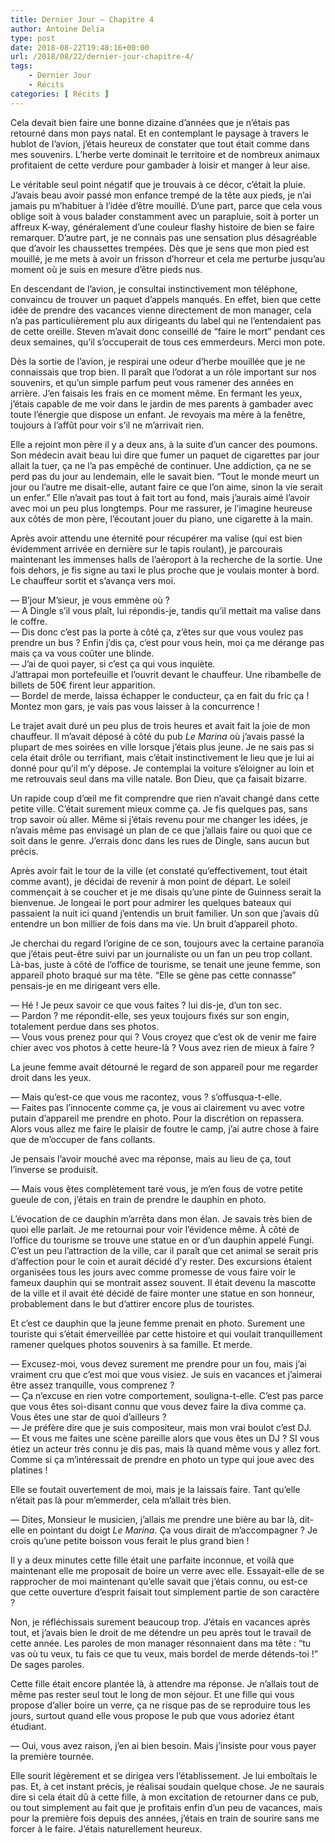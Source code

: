 ```yaml
---
title: Dernier Jour – Chapitre 4
author: Antoine Delia
type: post
date: 2018-08-22T19:48:16+00:00
url: /2018/08/22/dernier-jour-chapitre-4/
tags:
    - Dernier Jour
    - Récits
categories: [ Récits ]
---
```

Cela devait bien faire une bonne dizaine d&#8217;années que je n&#8217;étais pas retourné dans mon pays natal. Et en contemplant le paysage à travers le hublot de l&#8217;avion, j&#8217;étais heureux de constater que tout était comme dans mes souvenirs. L&#8217;herbe verte dominait le territoire et de nombreux animaux profitaient de cette verdure pour gambader à loisir et manger à leur aise.

Le véritable seul point négatif que je trouvais à ce décor, c&#8217;était la pluie. J&#8217;avais beau avoir passé mon enfance trempé de la tête aux pieds, je n&#8217;ai jamais pu m&#8217;habituer à l&#8217;idée d&#8217;être mouillé. D&#8217;une part, parce que cela vous oblige soit à vous balader constamment avec un parapluie, soit à porter un affreux K-way, généralement d&#8217;une couleur flashy histoire de bien se faire remarquer. D&#8217;autre part, je ne connais pas une sensation plus désagréable que d&#8217;avoir les chaussettes trempées. Dès que je sens que mon pied est mouillé, je me mets à avoir un frisson d&#8217;horreur et cela me perturbe jusqu&#8217;au moment où je suis en mesure d&#8217;être pieds nus.

En descendant de l&#8217;avion, je consultai instinctivement mon téléphone, convaincu de trouver un paquet d&#8217;appels manqués. En effet, bien que cette idée de prendre des vacances vienne directement de mon manager, cela n&#8217;a pas particulièrement plu aux dirigeants du label qui ne l&#8217;entendaient pas de cette oreille. Steven m&#8217;avait donc conseillé de &#8220;faire le mort&#8221; pendant ces deux semaines, qu&#8217;il s&#8217;occuperait de tous ces emmerdeurs. Merci mon pote.

Dès la sortie de l&#8217;avion, je respirai une odeur d&#8217;herbe mouillée que je ne connaissais que trop bien. Il paraît que l&#8217;odorat a un rôle important sur nos souvenirs, et qu&#8217;un simple parfum peut vous ramener des années en arrière. J&#8217;en faisais les frais en ce moment même. En fermant les yeux, j&#8217;étais capable de me voir dans le jardin de mes parents à gambader avec toute l&#8217;énergie que dispose un enfant. Je revoyais ma mère à la fenêtre, toujours à l’affût pour voir s&#8217;il ne m&#8217;arrivait rien.

Elle a rejoint mon père il y a deux ans, à la suite d&#8217;un cancer des poumons. Son médecin avait beau lui dire que fumer un paquet de cigarettes par jour allait la tuer, ça ne l&#8217;a pas empêché de continuer. Une addiction, ça ne se perd pas du jour au lendemain, elle le savait bien. &#8220;Tout le monde meurt un jour ou l&#8217;autre me disait-elle, autant faire ce que l&#8217;on aime, sinon la vie serait un enfer.&#8221; Elle n&#8217;avait pas tout à fait tort au fond, mais j&#8217;aurais aimé l&#8217;avoir avec moi un peu plus longtemps. Pour me rassurer, je l&#8217;imagine heureuse aux côtés de mon père, l&#8217;écoutant jouer du piano, une cigarette à la main.

Après avoir attendu une éternité pour récupérer ma valise (qui est bien évidemment arrivée en dernière sur le tapis roulant), je parcourais maintenant les immenses halls de l&#8217;aéroport à la recherche de la sortie. Une fois dehors, je fis signe au taxi le plus proche que je voulais monter à bord. Le chauffeur sortit et s&#8217;avança vers moi.

— B&#8217;jour M&#8217;sieur, je vous emmène où ?  
— A Dingle s&#8217;il vous plaît, lui répondis-je, tandis qu&#8217;il mettait ma valise dans le coffre.  
— Dis donc c&#8217;est pas la porte à côté ça, z&#8217;êtes sur que vous voulez pas prendre un bus ? Enfin j&#8217;dis ça, c&#8217;est pour vous hein, moi ça me dérange pas mais ça va vous coûter une blinde.  
— J&#8217;ai de quoi payer, si c&#8217;est ça qui vous inquiète.  
J&#8217;attrapai mon portefeuille et l&#8217;ouvrit devant le chauffeur. Une ribambelle de billets de 50€ firent leur apparition.  
— Bordel de merde, laissa échapper le conducteur, ça en fait du fric ça ! Montez mon gars, je vais pas vous laisser à la concurrence !

Le trajet avait duré un peu plus de trois heures et avait fait la joie de mon chauffeur. Il m&#8217;avait déposé à côté du pub _Le Marina_ où j&#8217;avais passé la plupart de mes soirées en ville lorsque j&#8217;étais plus jeune. Je ne sais pas si cela était drôle ou terrifiant, mais c&#8217;était instinctivement le lieu que je lui ai donné pour qu&#8217;il m&#8217;y dépose. Je contemplai la voiture s&#8217;éloigner au loin et me retrouvais seul dans ma ville natale. Bon Dieu, que ça faisait bizarre.

Un rapide coup d’œil me fit comprendre que rien n&#8217;avait changé dans cette petite ville. C&#8217;était surement mieux comme ça. Je fis quelques pas, sans trop savoir où aller. Même si j&#8217;étais revenu pour me changer les idées, je n&#8217;avais même pas envisagé un plan de ce que j&#8217;allais faire ou quoi que ce soit dans le genre. J&#8217;errais donc dans les rues de Dingle, sans aucun but précis.

Après avoir fait le tour de la ville (et constaté qu&#8217;effectivement, tout était comme avant), je décidai de revenir à mon point de départ. Le soleil commençait à se coucher et je me disais qu&#8217;une pinte de Guinness serait la bienvenue. Je longeai le port pour admirer les quelques bateaux qui passaient la nuit ici quand j&#8217;entendis un bruit familier. Un son que j&#8217;avais dû entendre un bon millier de fois dans ma vie. Un bruit d&#8217;appareil photo.

Je cherchai du regard l&#8217;origine de ce son, toujours avec la certaine paranoïa que j&#8217;étais peut-être suivi par un journaliste ou un fan un peu trop collant. Là-bas, juste à côté de l&#8217;office de tourisme, se tenait une jeune femme, son appareil photo braqué sur ma tête. &#8220;Elle se gène pas cette connasse&#8221; pensais-je en me dirigeant vers elle.

— Hé ! Je peux savoir ce que vous faites ? lui dis-je, d&#8217;un ton sec.  
— Pardon ? me répondit-elle, ses yeux toujours fixés sur son engin, totalement perdue dans ses photos.  
— Vous vous prenez pour qui ? Vous croyez que c&#8217;est ok de venir me faire chier avec vos photos à cette heure-là ? Vous avez rien de mieux à faire ?

La jeune femme avait détourné le regard de son appareil pour me regarder droit dans les yeux.

— Mais qu&#8217;est-ce que vous me racontez, vous ? s&#8217;offusqua-t-elle.  
— Faites pas l&#8217;innocente comme ça, je vous ai clairement vu avec votre putain d&#8217;appareil me prendre en photo. Pour la discrétion on repassera. Alors vous allez me faire le plaisir de foutre le camp, j&#8217;ai autre chose à faire que de m&#8217;occuper de fans collants.

Je pensais l&#8217;avoir mouché avec ma réponse, mais au lieu de ça, tout l&#8217;inverse se produisit.

— Mais vous êtes complètement taré vous, je m&#8217;en fous de votre petite gueule de con, j&#8217;étais en train de prendre le dauphin en photo.

L&#8217;évocation de ce dauphin m&#8217;arrêta dans mon élan. Je savais très bien de quoi elle parlait. Je me retournai pour voir l&#8217;évidence même. À côté de l&#8217;office du tourisme se trouve une statue en or d&#8217;un dauphin appelé Fungi. C&#8217;est un peu l&#8217;attraction de la ville, car il paraît que cet animal se serait pris d&#8217;affection pour le coin et aurait décidé d&#8217;y rester. Des excursions étaient organisées tous les jours avec comme promesse de vous faire voir le fameux dauphin qui se montrait assez souvent. Il était devenu la mascotte de la ville et il avait été décidé de faire monter une statue en son honneur, probablement dans le but d&#8217;attirer encore plus de touristes.

Et c&#8217;est ce dauphin que la jeune femme prenait en photo. Surement une touriste qui s&#8217;était émerveillée par cette histoire et qui voulait tranquillement ramener quelques photos souvenirs à sa famille. Et merde.

— Excusez-moi, vous devez surement me prendre pour un fou, mais j&#8217;ai vraiment cru que c&#8217;est moi que vous visiez. Je suis en vacances et j&#8217;aimerai être assez tranquille, vous comprenez ?  
— Ça n&#8217;excuse en rien votre comportement, souligna-t-elle. C&#8217;est pas parce que vous êtes soi-disant connu que vous devez faire la diva comme ça. Vous êtes une star de quoi d&#8217;ailleurs ?  
— Je préfère dire que je suis compositeur, mais mon vrai boulot c&#8217;est DJ.  
— Et vous me faites une scène pareille alors que vous êtes un DJ ? SI vous étiez un acteur très connu je dis pas, mais là quand même vous y allez fort. Comme si ça m’intéressait de prendre en photo un type qui joue avec des platines !

Elle se foutait ouvertement de moi, mais je la laissais faire. Tant qu&#8217;elle n&#8217;était pas là pour m&#8217;emmerder, cela m&#8217;allait très bien.

— Dites, Monsieur le musicien, j&#8217;allais me prendre une bière au bar là, dit-elle en pointant du doigt _Le Marina_. Ça vous dirait de m&#8217;accompagner ? Je crois qu&#8217;une petite boisson vous ferait le plus grand bien !

Il y a deux minutes cette fille était une parfaite inconnue, et voilà que maintenant elle me proposait de boire un verre avec elle. Essayait-elle de se rapprocher de moi maintenant qu&#8217;elle savait que j&#8217;étais connu, ou est-ce que cette ouverture d&#8217;esprit faisait tout simplement partie de son caractère ?

Non, je réfléchissais surement beaucoup trop. J&#8217;étais en vacances après tout, et j&#8217;avais bien le droit de me détendre un peu après tout le travail de cette année. Les paroles de mon manager résonnaient dans ma tête : &#8220;tu vas où tu veux, tu fais ce que tu veux, mais bordel de merde détends-toi !&#8221; De sages paroles.

Cette fille était encore plantée là, à attendre ma réponse. Je n&#8217;allais tout de même pas rester seul tout le long de mon séjour. Et une fille qui vous propose d&#8217;aller boire un verre, ça ne risque pas de se reproduire tous les jours, surtout quand elle vous propose le pub que vous adoriez étant étudiant.

— Oui, vous avez raison, j&#8217;en ai bien besoin. Mais j&#8217;insiste pour vous payer la première tournée.

Elle sourit légèrement et se dirigea vers l&#8217;établissement. Je lui emboîtais le pas. Et, à cet instant précis, je réalisai soudain quelque chose. Je ne saurais dire si cela était dû à cette fille, à mon excitation de retourner dans ce pub, ou tout simplement au fait que je profitais enfin d&#8217;un peu de vacances, mais pour la première fois depuis des années, j&#8217;étais en train de sourire sans me forcer à le faire. J&#8217;étais naturellement heureux.